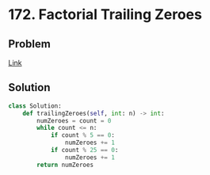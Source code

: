 # 172. Factorial Trailing Zeroes
## Problem
[Link](https://leetcode.com/problems/factorial-trailing-zeroes/)
## Solution
```python
class Solution:
	def trailingZeroes(self, int: n) -> int:
		numZeroes = count = 0
		while count <= n:
			if count % 5 == 0:
				numZeroes += 1
			if count % 25 == 0:
				numZeroes += 1
		return numZeroes
```
